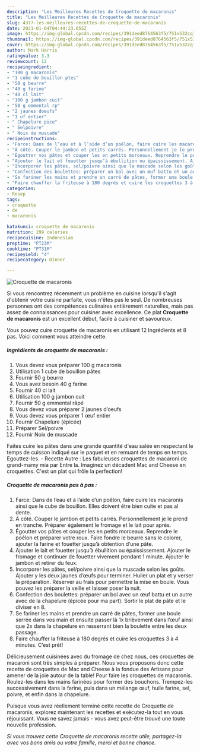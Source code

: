 ```yaml
---
description: "Les Meilleures Recettes de Croquette de macaronis"
title: "Les Meilleures Recettes de Croquette de macaronis"
slug: 4377-les-meilleures-recettes-de-croquette-de-macaronis
date: 2021-01-04T04:44:23.655Z
image: https://img-global.cpcdn.com/recipes/391deed8764563f5/751x532cq70/croquette-de-macaronis-photo-principale-de-la-recette.jpg
thumbnail: https://img-global.cpcdn.com/recipes/391deed8764563f5/751x532cq70/croquette-de-macaronis-photo-principale-de-la-recette.jpg
cover: https://img-global.cpcdn.com/recipes/391deed8764563f5/751x532cq70/croquette-de-macaronis-photo-principale-de-la-recette.jpg
author: Mark Harris
ratingvalue: 3.3
reviewcount: 12
recipeingredient:
- "100 g macaronis"
- "1 cube de bouillon ptes"
- "50 g beurre"
- "40 g farine"
- "40 cl lait"
- "100 g jambon cuit"
- "50 g emmental rp"
- "2 jaunes doeufs"
- "1 uf entier"
- " Chapelure pice"
- " Selpoivre"
- " Noix de muscade"
recipeinstructions:
- "Farce: Dans de l’eau et à l’aide d’un poêlon, faire cuire les macaronis ainsi que le cube de bouillon. Elles doivent être bien cuite et pas al dente."
- "À côté. Couper le jambon et petits carrés. Personnellement je le prend en tranche. Préparer également le fromage et le lait pour après."
- "Égoutter vos pâtes et couper les en petits morceaux. Reprendre le poêlon et préparer votre roux. Faire fondre le beurre sans le colorer, ajouter la farine et fouetter jusqu’à obtention d’une pâte."
- "Ajouter le lait et fouetter jusqu’à ébullition ou épaississement. Ajouter le fromage et continuer de fouetter vivement pendant 1 minute. Ajouter le jambon et retirer du feux."
- "Incorporer les pâtes, sel/poivre ainsi que la muscade selon les goûts. Ajouter y les deux jaunes d’œufs pour terminer. Huiler un plat et y verser la préparation. Réserver au frais pour permettre la mise en boule. Vous pouvez les préparer la veille et laisser poser la nuit."
- "Confection des boulettes: préparer un bol avec un œuf battu et un autre avec de la chapelure (épicée pour ma part). Sortir le plat de pâte et le diviser en 8."
- "Se fariner les mains et prendre un carré de pâtes, former une boule serrée dans vos main et ensuite passer là 1x brièvement dans l’œuf ainsi que 2x dans la chapelure en resserrant bien la boulette entre les deux passage."
- "Faire chauffer la friteuse à 180 degrés et cuire les croquettes 3 à 4 minutes. C’est prêt!"
categories:
- Resep
tags:
- croquette
- de
- macaronis

katakunci: croquette de macaronis 
nutrition: 299 calories
recipecuisine: Indonesian
preptime: "PT23M"
cooktime: "PT31M"
recipeyield: "4"
recipecategory: Dinner

---
```



![Croquette de macaronis](https://img-global.cpcdn.com/recipes/391deed8764563f5/751x532cq70/croquette-de-macaronis-photo-principale-de-la-recette.jpg)

Si vous rencontrez récemment un problème en cuisine lorsqu'il s'agit d'obtenir votre cuisine parfaite, vous n'êtes pas le seul. De nombreuses personnes ont des compétences culinaires entièrement naturelles, mais pas assez de connaissances pour cuisiner avec excellence. Ce plat <strong> Croquette de macaronis </strong> est un excellent début, facile à cuisiner et savoureux.

<!--inarticleads1-->

Vous pouvez cuire croquette de macaronis en utilisant 12 Ingrédients et 8 pas. Voici comment vous atteindre cette.

##### Ingrédients de croquette de macaronis :

1. Vous devez vous préparer 100 g macaronis
1. Utilisation 1 cube de bouillon pâtes
1. Fournir 50 g beurre
1. Vous avez besoin 40 g farine
1. Fournir 40 cl lait
1. Utilisation 100 g jambon cuit
1. Fournir 50 g emmental râpé
1. Vous devez vous préparer 2 jaunes d’oeufs
1. Vous devez vous préparer 1 œuf entier
1. Fournir  Chapelure (épicée)
1. Préparer  Sel/poivre
1. Fournir  Noix de muscade


Faites cuire les pâtes dans une grande quantité d&#39;eau salée en respectant le temps de cuisson indiqué sur le paquet et en remuant de temps en temps. Egouttez-les. - Recette Autre : Les fabuleuses croquettes de macaroni de grand-mamy mia par Entre la. Imaginez un décadent Mac and Cheese en croquettes. C&#39;est un plat qui frôle la perfection! 

<!--inarticleads2-->

##### Croquette de macaronis pas à pas :

1. Farce: Dans de l’eau et à l’aide d’un poêlon, faire cuire les macaronis ainsi que le cube de bouillon. Elles doivent être bien cuite et pas al dente.
1. À côté. Couper le jambon et petits carrés. Personnellement je le prend en tranche. Préparer également le fromage et le lait pour après.
1. Égoutter vos pâtes et couper les en petits morceaux. Reprendre le poêlon et préparer votre roux. Faire fondre le beurre sans le colorer, ajouter la farine et fouetter jusqu’à obtention d’une pâte.
1. Ajouter le lait et fouetter jusqu’à ébullition ou épaississement. Ajouter le fromage et continuer de fouetter vivement pendant 1 minute. Ajouter le jambon et retirer du feux.
1. Incorporer les pâtes, sel/poivre ainsi que la muscade selon les goûts. Ajouter y les deux jaunes d’œufs pour terminer. Huiler un plat et y verser la préparation. Réserver au frais pour permettre la mise en boule. Vous pouvez les préparer la veille et laisser poser la nuit.
1. Confection des boulettes: préparer un bol avec un œuf battu et un autre avec de la chapelure (épicée pour ma part). Sortir le plat de pâte et le diviser en 8.
1. Se fariner les mains et prendre un carré de pâtes, former une boule serrée dans vos main et ensuite passer là 1x brièvement dans l’œuf ainsi que 2x dans la chapelure en resserrant bien la boulette entre les deux passage.
1. Faire chauffer la friteuse à 180 degrés et cuire les croquettes 3 à 4 minutes. C’est prêt!


Délicieusement cuisinées avec du fromage de chez nous, ces croquettes de macaroni sont très simples à préparer. Nous vous proposons donc cette recette de croquettes de Mac and Cheese à la fondue des Artisans pour amener de la joie autour de la table! Pour faire les croquettes de macaronis. Roulez-les dans les mains farinées pour former des bouchons. Trempez-les successivement dans la farine, puis dans un mélange œuf, huile farine, sel, poivre, et enfin dans la chapelure. 

<!--inarticleads1-->

<p>
Puisque vous avez réellement terminé cette recette de Croquette de macaronis, explorez maintenant les recettes et exécutez-la tout en vous réjouissant. Vous ne savez jamais - vous avez peut-être trouvé une toute nouvelle profession.
</p>

<p>
<i>Si vous trouvez cette Croquette de macaronis recette utile, partagez-la avec vos bons amis ou votre famille, merci et bonne chance.</i>
</p>
